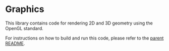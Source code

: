 # Graphics

This library contains code for rendering 2D and 3D geometry using the OpenGL standard.

For instructions on how to build and run this code, please refer to the [parent README](../../README.md).